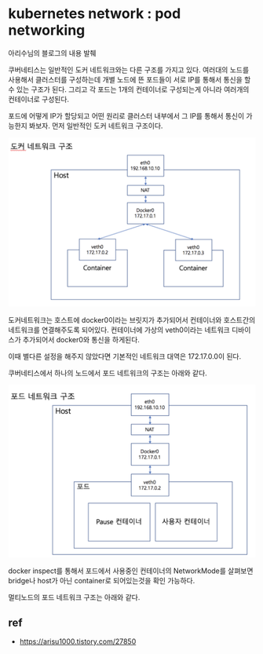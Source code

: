 # kubernetes network : pod networking

아리수님의 블로그의 내용 발췌

쿠버네티스는 일반적인 도커 네트워크와는 다른 구조를 가지고 있다.
여러대의 노드를 사용해서 클러스터를 구성하는데 개별 노드에 뜬 포드들이 서로 IP를 통해서 통신을 할 수 있는 구조가 된다.
그리고 각 포드는 1개의 컨테이너로 구성되는게 아니라 여러개의 컨테이너로 구성된다.

포드에 어떻게 IP가 할당되고 어떤 원리로 클러스터 내부에서 그 IP를 통해서 통신이 가능한지 봐보자. 
먼저 일반적인 도커 네트워크 구조이다.

![dockernetwork](./imgs/dockernetwork.png)

도커네트워크는 호스트에 docker0이라는 브릿지가 추가되어서 컨테이너와 호스트간의 네트워크를 연결해주도록 되어있다.
컨테이너에 가상의 veth0이라는 네트워크 디바이스가 추가되어서 docker0와 통신을 하게된다.

이때 별다른 설정을 해주지 않았다면 기본적인 네트워크 대역은 172.17.0.0이 된다.

쿠버네티스에서 하나의 노드에서 포드 네트워크의 구조는 아래와 같다.

![podnetwork](./imgs/podnetwork.png)

docker inspect를 통해서 포드에서 사용중인 컨테이너의 NetworkMode를 살펴보면 bridge나 host가 아닌 container로 되어있는것을 확인 가능하다.

멀티노드의 포드 네트워크 구조는 아래와 같다.


## ref
- https://arisu1000.tistory.com/27850